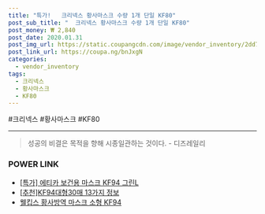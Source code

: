 ```yaml
--- 
title: "특가!   크리넥스 황사마스크 수량 1개 단일 KF80" 
post_sub_title: "  크리넥스 황사마스크 수량 1개 단일 KF80" 
post_money: ₩ 2,840 
post_date: 2020.01.31 
post_img_url: https://static.coupangcdn.com/image/vendor_inventory/2dd7/293f4157b743b412305d0e1ba6cc1b9dd45715725a6c990620ffd6f52533.jpg 
post_link_url: https://coupa.ng/bnJxgN 
categories: 
  - vendor_inventory 
tags: 
  - 크리넥스 
  - 황사마스크 
  - KF80 
--- 
```

  #크리넥스 #황사마스크 #KF80 
<hr> 

> 성공의 비결은 목적을 향해 시종일관하는 것이다. - 디즈레일리 


### POWER LINK

* <a href="https://blog.naver.com/an0733/221788798374" target="_blank">[특가] 에티카 보건용 마스크 KF94 그린L</a>
* <a href="https://blog.naver.com/fasyy4321/221791594845" target="_blank">[추천]KF94대형30매 13가지 정보</a>
* <a href="https://blog.naver.com/an0733/221784495662" target="_blank">웰킵스 황사방역 마스크 소형 KF94</a>
